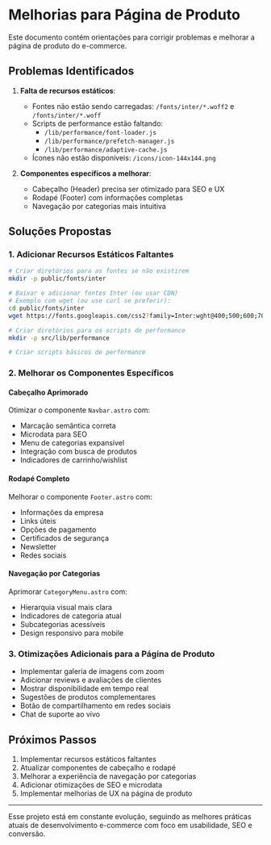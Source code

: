 # Melhorias para Página de Produto

Este documento contém orientações para corrigir problemas e melhorar a página de produto do e-commerce.

## Problemas Identificados

1. **Falta de recursos estáticos**:
   - Fontes não estão sendo carregadas: `/fonts/inter/*.woff2` e `/fonts/inter/*.woff`
   - Scripts de performance estão faltando: 
     - `/lib/performance/font-loader.js`
     - `/lib/performance/prefetch-manager.js`
     - `/lib/performance/adaptive-cache.js` 
   - Ícones não estão disponíveis: `/icons/icon-144x144.png`

2. **Componentes específicos a melhorar**:
   - Cabeçalho (Header) precisa ser otimizado para SEO e UX
   - Rodapé (Footer) com informações completas
   - Navegação por categorias mais intuitiva

## Soluções Propostas

### 1. Adicionar Recursos Estáticos Faltantes

```bash
# Criar diretórios para as fontes se não existirem
mkdir -p public/fonts/inter

# Baixar e adicionar fontes Inter (ou usar CDN)
# Exemplo com wget (ou use curl se preferir):
cd public/fonts/inter
wget https://fonts.googleapis.com/css2?family=Inter:wght@400;500;600;700&display=swap -O font-face.css

# Criar diretórios para os scripts de performance
mkdir -p src/lib/performance

# Criar scripts básicos de performance
```

### 2. Melhorar os Componentes Específicos

#### Cabeçalho Aprimorado

Otimizar o componente `Navbar.astro` com:
- Marcação semântica correta
- Microdata para SEO
- Menu de categorias expansível
- Integração com busca de produtos
- Indicadores de carrinho/wishlist

#### Rodapé Completo

Melhorar o componente `Footer.astro` com:
- Informações da empresa
- Links úteis
- Opções de pagamento
- Certificados de segurança
- Newsletter
- Redes sociais

#### Navegação por Categorias

Aprimorar `CategoryMenu.astro` com:
- Hierarquia visual mais clara
- Indicadores de categoria atual
- Subcategorias acessíveis
- Design responsivo para mobile

### 3. Otimizações Adicionais para a Página de Produto

- Implementar galeria de imagens com zoom
- Adicionar reviews e avaliações de clientes
- Mostrar disponibilidade em tempo real
- Sugestões de produtos complementares
- Botão de compartilhamento em redes sociais
- Chat de suporte ao vivo

## Próximos Passos

1. Implementar recursos estáticos faltantes
2. Atualizar componentes de cabeçalho e rodapé
3. Melhorar a experiência de navegação por categorias
4. Adicionar otimizações de SEO e microdata
5. Implementar melhorias de UX na página de produto

---

Esse projeto está em constante evolução, seguindo as melhores práticas atuais de desenvolvimento e-commerce com foco em usabilidade, SEO e conversão.